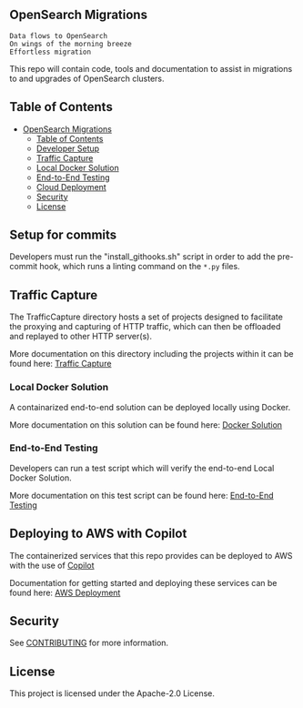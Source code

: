 ## OpenSearch Migrations

```
Data flows to OpenSearch
On wings of the morning breeze
Effortless migration
```

This repo will contain code, tools and documentation to assist in migrations to and upgrades of OpenSearch clusters.

## Table of Contents

- [OpenSearch Migrations](#opensearch-migrations)
    - [Table of Contents](#table-of-contents)
    - [Developer Setup](#setup-for-commits)
    - [Traffic Capture](#traffic-capture)
    - [Local Docker Solution](#local-docker-solution)
    - [End-to-End Testing](#end-to-end-testing)
    - [Cloud Deployment](#deploying-to-aws-with-copilot)
    - [Security](#security)
    - [License](#license)

## Setup for commits

Developers must run the "install_githooks.sh" script in order to add the pre-commit hook, which runs a linting command
on the `*.py` files.

## Traffic Capture

The TrafficCapture directory hosts a set of projects designed to facilitate the proxying and capturing of HTTP
traffic, which can then be offloaded and replayed to other HTTP server(s).

More documentation on this directory including the projects within it can be found here: [Traffic Capture](TrafficCapture/README.md) 

### Local Docker Solution

A containarized end-to-end solution can be deployed locally using Docker.

More documentation on this solution can be found here:
[Docker Solution](TrafficCapture/dockerSolution/README.md)

### End-to-End Testing

Developers can run a test script which will verify the end-to-end Local Docker Solution.

More documentation on this test script can be found here:
[End-to-End Testing](test/README.md)

## Deploying to AWS with Copilot

The containerized services that this repo provides can be deployed to AWS with the use of [Copilot](https://aws.github.io/copilot-cli/)

Documentation for getting started and deploying these services can be found here:
[AWS Deployment](deployment/copilot/README.md)

## Security

See [CONTRIBUTING](CONTRIBUTING.md#security-issue-notifications) for more information.

## License

This project is licensed under the Apache-2.0 License.
